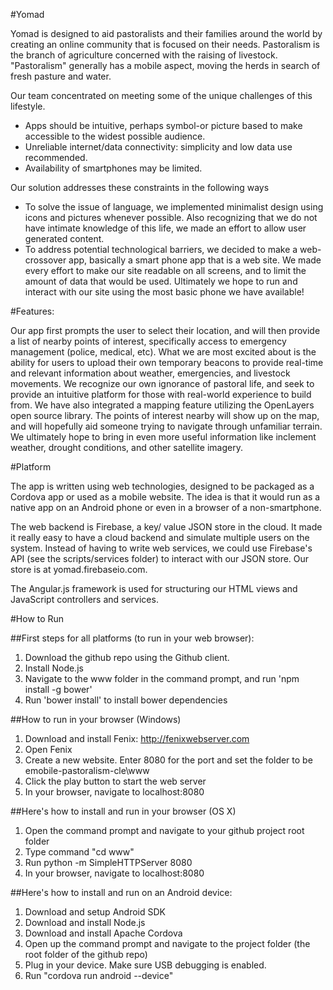 #Yomad

Yomad is designed to aid pastoralists and their families around the world by creating an online community that is focused on their needs.  Pastoralism is the branch of agriculture concerned with the raising of livestock. "Pastoralism" generally has a mobile aspect, moving the herds in search of fresh pasture and water.  

Our team concentrated on meeting some of the unique challenges of this lifestyle.
- Apps should be intuitive, perhaps symbol-or picture based to make accessible to the widest possible audience.
- Unreliable internet/data connectivity: simplicity and low data use recommended.
- Availability of smartphones may be limited.

Our solution addresses these constraints in the following ways
- To solve the issue of language, we implemented minimalist design using icons and pictures whenever possible. Also recognizing that we do not have intimate knowledge of this life, we made an effort to allow user generated content.
- To address potential technological barriers, we decided to make a web-crossover app, basically a smart phone app that is a web site. We made every effort to make our site readable on all screens, and to limit the amount of data that would be used. Ultimately we hope to run and interact with our site using the most basic phone we have available!

#Features:

Our app first prompts the user to select their location, and will then provide a list of nearby points of interest, specifically access to emergency management (police, medical, etc). What we are most excited about is the ability for users to upload their own temporary beacons to provide real-time and relevant information about weather, emergencies, and livestock movements.  We recognize our own ignorance of pastoral life, and seek to provide an intuitive platform for those with real-world experience to build from. 
We have also integrated a mapping feature utilizing the OpenLayers open source library.  The points of interest nearby will show up on the map, and will hopefully aid someone trying to navigate through unfamiliar terrain.  We ultimately hope to bring in even more useful information like inclement weather, drought conditions, and other satellite imagery.  

#Platform

The app is written using web technologies, designed to be packaged as a Cordova app or used as a mobile website. The idea is that it would run as a native app on an Android phone or even in a browser of a non-smartphone.

The web backend is Firebase, a key/ value JSON store in the cloud. It made it really easy to have a cloud backend and simulate multiple users on the system. Instead of having to write web services, we could use Firebase's API (see the scripts/services folder) to interact with our JSON store. Our store is at yomad.firebaseio.com.

The Angular.js framework is used for structuring our HTML views and JavaScript controllers and services.

#How to Run

##First steps for all platforms (to run in your web browser):

1. Download the github repo using the Github client.
2. Install Node.js
3. Navigate to the www folder in the command prompt, and run 'npm install -g bower'
4. Run 'bower install' to install bower dependencies

##How to run in your browser (Windows)

1. Download and install Fenix: http://fenixwebserver.com
2. Open Fenix
3. Create a new website. Enter 8080 for the port and set the folder to be emobile-pastoralism-cle\www
4. Click the play button to start the web server
5. In your browser, navigate to localhost:8080

##Here's how to install and run in your browser (OS X)

1. Open the command prompt and navigate to your github project root folder
2. Type command "cd www"
3. Run python -m SimpleHTTPServer 8080
4. In your browser, navigate to localhost:8080

##Here's how to install and run on an Android device:

1. Download and setup Android SDK
2. Download and install Node.js
3. Download and install Apache Cordova
4. Open up the command prompt and navigate to the project folder (the root folder of the github repo)
5. Plug in your device. Make sure USB debugging is enabled.
6. Run "cordova run android --device"
